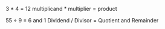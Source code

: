 3 * 4 = 12
multiplicand * multiplier = product

55 ÷ 9 = 6 and 1
Dividend / Divisor = Quotient and Remainder

<!--stackedit_data:
eyJoaXN0b3J5IjpbNTk0MjUzMzc5XX0=
-->